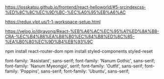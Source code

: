 https://losskatsu.github.io/frontend/react-helloworld/#5-srcindexcss-%ED%8C%8C%EC%9D%BC-%EC%A0%95%EB%A6%AC

https://redux.vlpt.us/1-1-workspace-setup.html

https://velog.io/@rayong/React-%EB%A6%AC%EC%95%A1%ED%8A%B8-CRA-%EC%B4%88%EA%B8%B0%EC%84%B8%ED%8C%85-%EA%B0%80%EC%9D%B4%EB%93%9C


npm install react-router-dom
npm install styled-components styled-reset


<style>
  @import url('https://fonts.googleapis.com/css2?family=Assistant:wght@200;300;400;500;600;700;800&family=Nanum+Gothic:wght@400;700;800&family=Nanum+Myeongjo:wght@400;700;800&family=Outfit:wght@100;200;300;400;500;600;700;800;900&family=Poppins:ital,wght@0,100;0,200;0,300;0,400;0,500;0,600;0,700;0,800;0,900;1,100;1,200;1,300;1,400;1,500;1,600;1,700;1,800;1,900&family=Ubuntu:ital,wght@0,300;0,400;0,500;0,700;1,300;1,400;1,500;1,700&display=swap');
</style>
font-family: 'Assistant', sans-serif;
font-family: 'Nanum Gothic', sans-serif;
font-family: 'Nanum Myeongjo', serif;
font-family: 'Outfit', sans-serif;
font-family: 'Poppins', sans-serif;
font-family: 'Ubuntu', sans-serif;